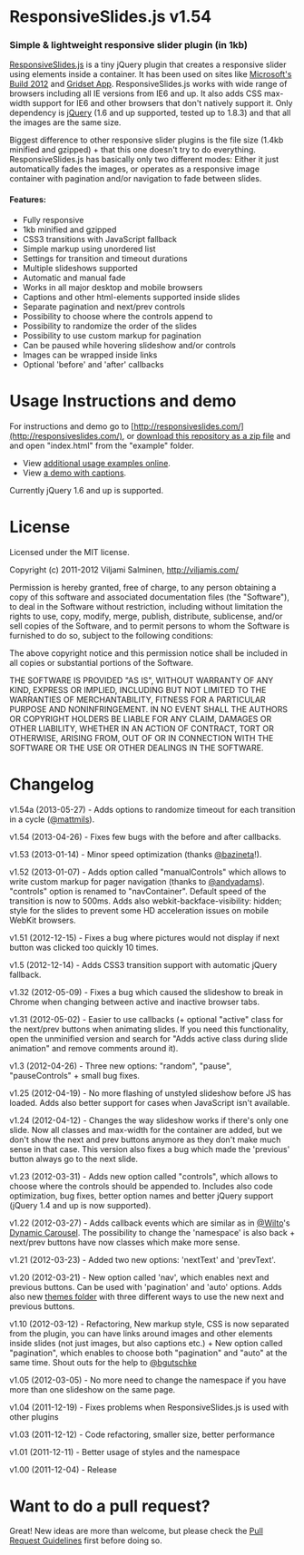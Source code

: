 # ResponsiveSlides.js v1.54
### Simple & lightweight responsive slider plugin (in 1kb)



[ResponsiveSlides.js](http://responsiveslides.com/) is a tiny jQuery plugin that creates a responsive slider using elements inside a container. It has been used on sites like [Microsoft's Build 2012](http://www.buildwindows.com/launch) and [Gridset App](https://gridsetapp.com). ResponsiveSlides.js works with wide range of browsers including all IE versions from IE6 and up. It also adds CSS max-width support for IE6 and other browsers that don't natively support it. Only dependency is [jQuery](http://jquery.com/) (1.6 and up supported, tested up to 1.8.3) and that all the images are the same size.

Biggest difference to other responsive slider plugins is the file size (1.4kb minified and gzipped) + that this one doesn't try to do everything. ResponsiveSlides.js has basically only two different modes: Either it just automatically fades the images, or operates as a responsive image container with pagination and/or navigation to fade between slides.

#### Features:
 * Fully responsive
 * 1kb minified and gzipped
 * CSS3 transitions with JavaScript fallback
 * Simple markup using unordered list
 * Settings for transition and timeout durations
 * Multiple slideshows supported
 * Automatic and manual fade
 * Works in all major desktop and mobile browsers
 * Captions and other html-elements supported inside slides
 * Separate pagination and next/prev controls
 * Possibility to choose where the controls append to
 * Possibility to randomize the order of the slides
 * Possibility to use custom markup for pagination
 * Can be paused while hovering slideshow and/or controls
 * Images can be wrapped inside links
 * Optional 'before' and 'after' callbacks



Usage Instructions and demo
======

For instructions and demo go to [http://responsiveslides.com/](http://responsiveslides.com/), or [download this repository as a zip file](https://github.com/viljamis/ResponsiveSlides.js/zipball/master) and and open "index.html" from the "example" folder. 

* View [additional usage examples online](http://responsiveslides.com/themes/themes.html). 
* View [a demo with captions](http://responsiveslides.com/with-captions/themes.html). 

Currently jQuery 1.6 and up is supported.



License
======

Licensed under the MIT license.

Copyright (c) 2011-2012 Viljami Salminen, http://viljamis.com/

Permission is hereby granted, free of charge, to any person obtaining a copy of this software and associated documentation files (the "Software"), to deal in the Software without restriction, including without limitation the rights to use, copy, modify, merge, publish, distribute, sublicense, and/or sell copies of the Software, and to permit persons to whom the Software is furnished to do so, subject to the following conditions:

The above copyright notice and this permission notice shall be included in all copies or substantial portions of the Software.

THE SOFTWARE IS PROVIDED "AS IS", WITHOUT WARRANTY OF ANY KIND, EXPRESS OR IMPLIED, INCLUDING BUT NOT LIMITED TO THE WARRANTIES OF MERCHANTABILITY, FITNESS FOR A PARTICULAR PURPOSE AND NONINFRINGEMENT. IN NO EVENT SHALL THE AUTHORS OR COPYRIGHT HOLDERS BE LIABLE FOR ANY CLAIM, DAMAGES OR OTHER LIABILITY, WHETHER IN AN ACTION OF CONTRACT, TORT OR OTHERWISE, ARISING FROM, OUT OF OR IN CONNECTION WITH THE SOFTWARE OR THE USE OR OTHER DEALINGS IN THE SOFTWARE.



Changelog
======


v1.54a (2013-05-27) - Adds options to randomize timeout for each transition in a cycle ([@mattmils](https://github.com/mattmils)).

v1.54 (2013-04-26) - Fixes few bugs with the before and after callbacks.

v1.53 (2013-01-14) - Minor speed optimization (thanks [@bazineta](https://github.com/bazineta)!).

v1.52 (2013-01-07) - Adds option called "manualControls" which allows to write custom markup for pager navigation (thanks to [@andyadams](https://github.com/andyadams)). "controls" option is renamed to "navContainer". Default speed of the transition is now to 500ms. Adds also webkit-backface-visibility: hidden; style for the slides to prevent some HD acceleration issues on mobile WebKit browsers.

v1.51 (2012-12-15) - Fixes a bug where pictures would not display if next button was clicked too quickly 10 times.

v1.5 (2012-12-14) - Adds CSS3 transition support with automatic jQuery fallback.

v1.32 (2012-05-09) - Fixes a bug which caused the slideshow to break in Chrome when changing between active and inactive browser tabs.

v1.31 (2012-05-02) - Easier to use callbacks (+ optional "active" class for the next/prev buttons when animating slides. If you need this functionality, open the unminified version and search for "Adds active class during slide animation" and remove comments around it).

v1.3 (2012-04-26) - Three new options: "random", "pause", "pauseControls" + small bug fixes.

v1.25 (2012-04-19) - No more flashing of unstyled slideshow before JS has loaded. Adds also better support for cases when JavaScript isn't available.

v1.24 (2012-04-12) - Changes the way slideshow works if there's only one slide. Now all classes and max-width for the container are added, but we don't show the next and prev buttons anymore as they don't make much sense in that case. This version also fixes a bug which made the 'previous' button always go to the next slide.

v1.23 (2012-03-31) - Adds new option called "controls", which allows to choose where the controls should be appended to. Includes also code optimization, bug fixes, better option names and better jQuery support (jQuery 1.4 and up is now supported).

v1.22 (2012-03-27) - Adds callback events which are similar as in [@Wilto](https://github.com/Wilto)'s [Dynamic Carousel](https://github.com/Wilto/Dynamic-Carousel/). The possibility to change the 'namespace' is also back + next/prev buttons have now classes which make more sense.

v1.21 (2012-03-23) - Added two new options: 'nextText' and 'prevText'.

v1.20 (2012-03-21) - New option called 'nav', which enables next and previous buttons. Can be used with 'pagination' and 'auto' options. Adds also new [themes folder](http://responsiveslides.com/themes/themes.html) with three different ways to use the new next and previous buttons.

v1.10 (2012-03-12) - Refactoring, New markup style, CSS is now separated from the plugin, you can have links around images and other elements inside slides (not just images, but also captions etc.) + New option called "pagination", which enables to choose both "pagination" and "auto" at the same time. Shout outs for the help to [@bgutschke](https://github.com/bgutschke)

v1.05 (2012-03-05) - No more need to change the namespace if you have more than one slideshow on the same page.

v1.04 (2011-12-19) - Fixes problems when ResponsiveSlides.js is used with other plugins

v1.03 (2011-12-12) - Code refactoring, smaller size, better performance

v1.01 (2011-12-11) - Better usage of styles and the namespace

v1.00 (2011-12-04) - Release


Want to do a pull request?
======

Great! New ideas are more than welcome, but please check the [Pull Request Guidelines](https://github.com/viljamis/ResponsiveSlides.js/wiki/Pull-Request-Guidelines) first before doing so.
